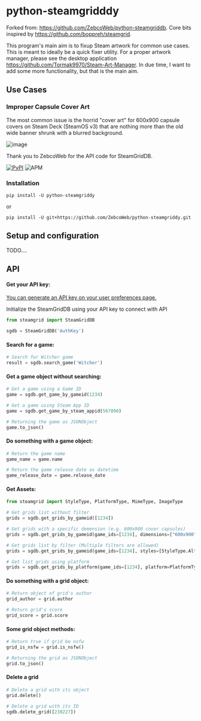 # python-steamgridddy

Forked from: https://github.com/ZebcoWeb/python-steamgriddb. Core bits inspired by https://github.com/boppreh/steamgrid.

This program's main aim is to fixup Steam artwork for common use cases. This is meant to ideally be a quick fixer utility. For a proper artwork manager, please see the desktop application https://github.com/Tormak9970/Steam-Art-Manager. In due time, I want to add some more functionality, but that is the main aim. 

## Use Cases

### Improper Capsule Cover Art

The most common issue is the horrid "cover art" for 600x900 capsule covers on Steam Deck (SteamOS v3) that are nothing more than the old wide banner shrunk with a blurred background. 

![image](https://github.com/mdeguzis/python-steamgriddy/assets/3931917/474f7397-c057-4d03-b586-1e305d6ce578)


Thank you to ZebcoWeb for the API code for SteamGridDB.

[![PyPI](https://img.shields.io/pypi/v/python-steamgriddy?style=for-the-badge)](https://pypi.python.org/pypi/python-steamgriddy)
![APM](https://img.shields.io/apm/l/github?style=for-the-badge)

### Installation
```shell
pip install -U python-steamgriddy
```
or
```shell
pip install -U git+https://github.com/ZebcoWeb/python-steamgriddy.git
```

## Setup and configuration 

TODO....

## API

#### Get your API key:
[You can generate an API key on your user preferences page.](https://www.steamgriddb.com/profile/preferences)


Initialize the SteamGridDB using your API key to connect with API
```python
from steamgrid import SteamGridDB

sgdb = SteamGridDB('AuthKey')
```

#### Search for a game:
```python
# Search for Witcher game
result = sgdb.search_game('Witcher')
```

#### Get a game object without searching:
```python
# Get a game using a Game ID
game = sgdb.get_game_by_gameid(1234)

# Get a game using Steam App ID
game = sgdb.get_game_by_steam_appid(567890)

# Returning the game as JSONObject
game.to_json()
```

#### Do something with a game object:
```python
# Return the game name
game_name = game.name

# Return the game release date as datetime
game_release_date = game.release_date
```

#### Get Assets:
```python
from steamgrid import StyleType, PlatformType, MimeType, ImageType

# Get grids list without filter
grids = sgdb.get_grids_by_gameid([1234])

# Get grids with a specific demension (e.g. 600x900 cover capsules)
grids = sgdb.get_grids_by_gameid(game_ids=[1234], dimensions=["600x900"])

# Get grids list by filter (Multiple filters are allowed)
grids = sgdb.get_grids_by_gameid(game_ids=[1234], styles=[StyleType.Alternate], mimes=[MimeType.PNG], types=[ImageType.Static], is_nsfw=True)

# Get list grids using platform
grids = sgdb.get_grids_by_platform(game_ids=[1234], platform=PlatformType.origin)
```

#### Do something with a grid object:
```python
# Return object of grid's author
grid_author = grid.author

# Return grid's score
grid_score = grid.score
```

#### Some grid object methods:
```python
# Return true if grid be nsfw
grid_is_nsfw = grid.is_nsfw()

# Returning the grid as JSONObject
grid.to_json()
```

#### Delete a grid
```python
# Delete a grid with its object
grid.delete()

# Delete a grid with its ID
sgdb.delete_grid([230227])
```

